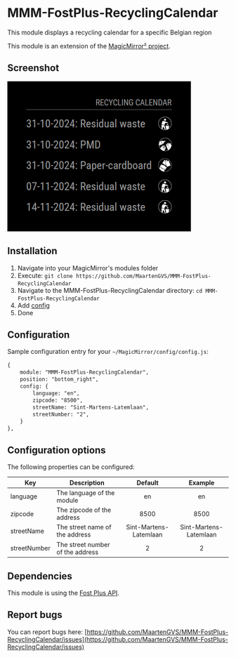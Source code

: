 # MMM-FostPlus-RecyclingCalendar

This module displays a recycling calendar for a specific Belgian region

This module is an extension of the [MagicMirror² project](https://github.com/MichMich/MagicMirror).

## Screenshot

![Screenshot](./screenshots/img.png)

## Installation

1. Navigate into your MagicMirror's modules folder
2. Execute: `git clone https://github.com/MaartenGVS/MMM-FostPlus-RecyclingCalendar`
3. Navigate to the MMM-FostPlus-RecyclingCalendar directory: `cd MMM-FostPlus-RecyclingCalendar`
4. Add [config](https://github.com/MaartenGVS/MMM-FostPlus-RecyclingCalendar#configuration)
5. Done

## Configuration

Sample configuration entry for your `~/MagicMirror/config/config.js`:

```
{
    module: "MMM-FostPlus-RecyclingCalendar",
    position: "bottom_right",
    config: {
        language: "en",
        zipcode: "8500",
        streetName: "Sint-Martens-Latemlaan",
        streetNumber: "2",
    }
},
```

## Configuration options

The following properties can be configured:

| Key          | Description                      |        Default         |        Example         |
|--------------|----------------------------------|:----------------------:|:----------------------:|
| language     | The language of the module       |           en           |           en           |
| zipcode      | The zipcode of the address       |          8500          |          8500          |
| streetName   | The street name of the address   | Sint-Martens-Latemlaan | Sint-Martens-Latemlaan |
| streetNumber | The street number of the address |           2            |           2            |

## Dependencies

This module is using the [Fost Plus API](https://api.fostplus.be/recyclecms/public/v1).

## Report bugs

You can report bugs
here: [https://github.com/MaartenGVS/MMM-FostPlus-RecyclingCalendar/issues](https://github.com/MaartenGVS/MMM-FostPlus-RecyclingCalendar/issues)
